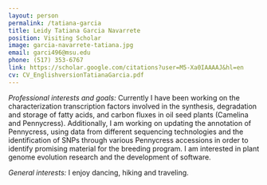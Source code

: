 ```yaml
---
layout: person
permalink: /tatiana-garcia
title: Leidy Tatiana Garcia Navarrete
position: Visiting Scholar
image: garcia-navarrete-tatiana.jpg
email: garci496@msu.edu
phone: (517) 353-6767 
link: https://scholar.google.com/citations?user=M5-Xa0IAAAAJ&hl=en
cv: CV_EnglishversionTatianaGarcia.pdf
---
```


*Professional interests and goals:*  Currently I have been working on the characterization transcription factors involved in the synthesis, degradation and storage of fatty acids, and carbon fluxes in oil seed plants (Camelina and Pennycress).  Additionally, I am working on updating the annotation of Pennycress, using data from different sequencing technologies and the identification of SNPs through various Pennycress accessions in order to identify promising material for the breeding program. I am interested in plant genome evolution research and the development of software.
 
*General interests:* I enjoy dancing, hiking and traveling.